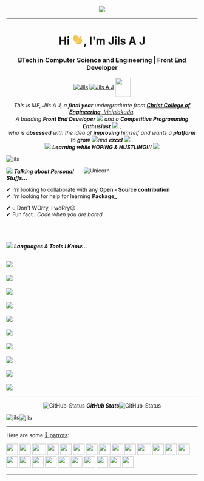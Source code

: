 <p align="center"> <img src="https://media.giphy.com/media/auT4FW93B29rO/giphy.gif" height="200"/>
</p>
<hr>
<h1 align="center">Hi <img src="https://raw.githubusercontent.com/ABSphreak/ABSphreak/master/gifs/Hi.gif" width="30px">, I'm Jils A J</h1>
<h3 align="center">BTech in Computer Science and Engineering | Front End Developer </h3>
<p align="center">
<a href="https://www.linkedin.com/in/jils-a-j-a052aa184" target="blank"><img align="center" src="https://img.icons8.com/fluent/96/000000/linkedin.png" alt="Jils" height="50" width="50" /></a>
<a href="https://www.instagram.com/jils_joys/" target="blank"><img align="center" src="https://img.icons8.com/fluent/96/000000/instagram-new.png" alt="Jils A J" height="50" width="50" /></a>
 <a href = "mailto: jilsjoyson111@gmail.com"><img align="center" src="https://img.icons8.com/color/96/000000/gmail-new.png" height="50" width="40" /></a>
</p>
</p>



<p align="center">
  <em>
    This is ME, Jils A J, a <b>final year</b> undergraduate from <a href="https://cce.edu.in/"> <b>Christ College of Engineering</b>, Irinjalakuda</a>. <br>
    A budding <b>Front End Developer</b> <img src="https://github.com/TheDudeThatCode/TheDudeThatCode/blob/master/Assets/Developer.gif" width="30px"> and a <b>Competitive Programming Enthusiast</b>&nbsp;<img src="https://github.com/TheDudeThatCode/TheDudeThatCode/blob/master/Assets/Designer.gif" width="36px">&nbsp,<br>who is <b>obsessed</b>
    with the idea of <b>improving</b> himself and wants a <b>platform</b> to 
    <b>grow</b> <img src="https://github.com/TheDudeThatCode/TheDudeThatCode/blob/master/Assets/Rocket.gif" width="18px">and 
    <b>excel</b> <img src="https://github.com/TheDudeThatCode/TheDudeThatCode/blob/master/Assets/Medal.gif" width="20px">&nbsp.
  </em> 
  <br>
  <img src="https://media.giphy.com/media/VgCDAzcKvsR6OM0uWg/giphy.gif" width="50" /> <b><i>Learning while HOPING & HUSTLING!!!</i></b> <img src="https://media.giphy.com/media/7j2hfyeVcDtf2/giphy.gif" width="50" />
</p>

<p align="left"> <img src="https://komarev.com/ghpvc/?username=jilsjoys&label=Profile%20views&color=0e75b6&style=flat" alt="jils" /> </p>
<img align="right" width=300px alt="Unicorn" src="https://media.giphy.com/media/3ohs4BSacFKI7A717y/giphy.gif" />

<img src="https://media.giphy.com/media/ObNTw8Uzwy6KQ/giphy.gif" width="30px">&nbsp;***Talking about Personal Stuffs...***



✔ I’m looking to collaborate with any **Open - Source contribution**<br>
✔ I’m looking for help for learning **Package_**<br>

✔ u Don't WOrry, I woRry😉<br>
✔ Fun fact : *Code when you are bored*<br><br><br><br>
 

<img src="https://media.giphy.com/media/ObNTw8Uzwy6KQ/giphy.gif" width="30px">&nbsp;***Languages & Tools I Know...***
<p align="left">
  
 
  
  <code> <img height="50" src="https://img.icons8.com/color/96/000000/java-coffee-cup-logo--v2.png"> </code>
  <code> <img height="50" src="https://img.icons8.com/color/96/000000/git.png"> </code>
  <code> <img height="50" src="https://img.icons8.com/color/48/000000/flutter.png"> </code>
  <code> <img height="50" src="https://img.icons8.com/color/96/000000/firebase.png"> </code>
  <code> <img height="50" src="https://img.icons8.com/color/96/000000/c-plus-plus-logo.png"> </code>
  <code> <img height="50" src="https://img.icons8.com/color/96/000000/c-programming.png"> </code>
  <code> <img height="50" src="https://img.icons8.com/color/96/000000/python--v2.png"> </code>
  <code> <img height="50" src="https://img.icons8.com/color/96/000000/dart.png"> </code>
  <code> <img height="50" src="https://img.icons8.com/color/96/000000/visual-studio-code-2019.png"> </code>
  <code> <img height="50" src="https://img.icons8.com/fluent/48/000000/android-os.png"> </code>
  
  <hr >
  <p align="center">
 <img src="https://media.giphy.com/media/8UHRm5oY4k4FDxq5QG/giphy.gif" width="30px" alt="GitHub-Status"/>&nbsp;<i><b>GitHub Stats</b></i><img src="https://media.giphy.com/media/8UHRm5oY4k4FDxq5QG/giphy.gif" width="30px" alt="GitHub-Status"/></p>
<p><img align="left" src="https://github-readme-stats.vercel.app/api/top-langs?username=jilsjoys&show_icons=true&locale=en&layout=compact" alt="jils" /></p>

<p><img  align ="center"src="https://github-readme-stats.vercel.app/api?username=jilsjoys&show_icons=true&locale=en" alt="jils" width="410" /></p>

<hr>

Here are some [🦜 parrots](https://cultofthepartyparrot.com):

<div>
    <img src="https://cultofthepartyparrot.com/parrots/hd/githubparrot.gif" width="30" height="30"/>
    <img src="https://cultofthepartyparrot.com/flags/hd/indiaparrot.gif" width="30" height="30"/>
    <img src="https://cultofthepartyparrot.com/parrots/asyncparrot.gif" width="36" height="30"/>
    <img src="https://cultofthepartyparrot.com/parrots/exceptionallyfastparrot.gif" width="30" height="30"/>
    <img src="https://cultofthepartyparrot.com/parrots/hd/60fpsparrot.gif" width="30" height="30"/>
    <img src="https://cultofthepartyparrot.com/parrots/hd/jumpingparrot.gif" width="30" height="30"/>
    <img src="https://cultofthepartyparrot.com/parrots/hd/opensourceparrot.gif" width="30" height="30"/>
    <img src="https://cultofthepartyparrot.com/parrots/hd/dealwithitnowparrot.gif" width="30" height="30"/>
    <img src="https://cultofthepartyparrot.com/parrots/hd/hypnoparrotlight.gif" width="30" height="30"/>
    <img src="https://cultofthepartyparrot.com/parrots/databaseparrot.gif" width="30" height="30"/>
    <img src="https://cultofthepartyparrot.com/parrots/fixparrot.gif" width="36" height="30"/>
    <img src="https://cultofthepartyparrot.com/parrots/hd/laptop_parrot.gif" width="30" height="30"/>
    <img src="https://cultofthepartyparrot.com/parrots/hd/spinningparrot.gif" width="30" height="30"/>
    <img src="https://cultofthepartyparrot.com/parrots/hd/levitationparrot.gif" width="30" height="30"/>
    <img src="https://cultofthepartyparrot.com/parrots/hd/meldparrot.gif" width="30" height="30"/>
    <img src="https://cultofthepartyparrot.com/parrots/slomoparrot.gif" width="30" height="30"/>
    <img src="https://cultofthepartyparrot.com/parrots/hd/moonwalkingparrot.gif" width="30" height="30"/>
    <img src="https://cultofthepartyparrot.com/parrots/hd/stableparrot.gif" width="30" height="30"/>
    <img src="https://cultofthepartyparrot.com/parrots/hd/scienceparrot.gif" width="30" height="30"/>
    <img src="https://cultofthepartyparrot.com/parrots/hd/pirateparrot.gif" width="30" height="30"/>
    <img src="https://cultofthepartyparrot.com/parrots/hd/footballparrot.gif" width="30" height="30"/>
    <img src="https://cultofthepartyparrot.com/parrots/hd/illuminatiparrot.gif" width="30" height="30"/>
    <img src="https://cultofthepartyparrot.com/parrots/hd/hypnoparrotdark.gif" width="30" height="30"/>
    <img src="https://cultofthepartyparrot.com/parrots/hd/mustacheparrot.gif" width="30" height="30"/>
</div>

<hr>





